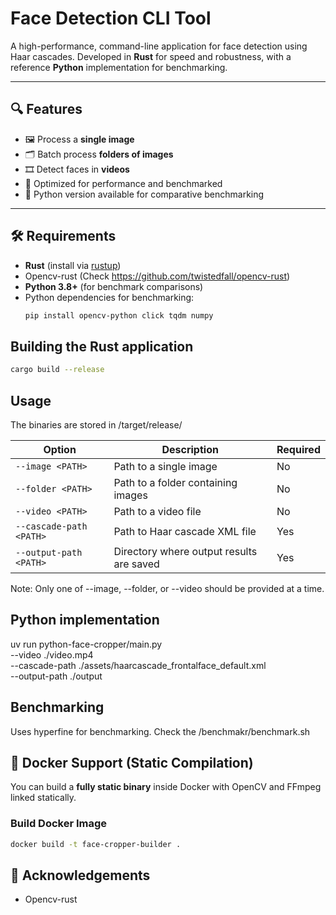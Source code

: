 # Face Detection CLI Tool

A high-performance, command-line application for face detection using Haar cascades. Developed in **Rust** for speed and robustness, with a reference **Python** implementation for benchmarking.

---

## 🔍 Features

- 🖼️ Process a **single image**
- 🗂️ Batch process **folders of images**
- 🎞️ Detect faces in **videos**
- 🚀 Optimized for performance and benchmarked
- 🐍 Python version available for comparative benchmarking

---

## 🛠️ Requirements

- **Rust** (install via [rustup](https://rustup.rs))
- Opencv-rust (Check https://github.com/twistedfall/opencv-rust)
- **Python 3.8+** (for benchmark comparisons)
- Python dependencies for benchmarking:
  ```bash
  pip install opencv-python click tqdm numpy
  ```

## Building the Rust application

```bash
cargo build --release
```

## Usage

The binaries are stored in /target/release/

| Option                  | Description                              | Required |
| ----------------------- | ---------------------------------------- | -------- |
| `--image <PATH>`        | Path to a single image                   | No       |
| `--folder <PATH>`       | Path to a folder containing images       | No       |
| `--video <PATH>`        | Path to a video file                     | No       |
| `--cascade-path <PATH>` | Path to Haar cascade XML file            | Yes      |
| `--output-path <PATH>`  | Directory where output results are saved | Yes      |

Note: Only one of --image, --folder, or --video should be provided at a time.

## Python implementation

uv run python-face-cropper/main.py \
 --video ./video.mp4 \
 --cascade-path ./assets/haarcascade_frontalface_default.xml \
 --output-path ./output

## Benchmarking

Uses hyperfine for benchmarking. Check the /benchmakr/benchmark.sh

## 🐳 Docker Support (Static Compilation)

You can build a **fully static binary** inside Docker with OpenCV and FFmpeg linked statically.

### Build Docker Image

```bash
docker build -t face-cropper-builder .
```

## 🙌 Acknowledgements

- Opencv-rust
